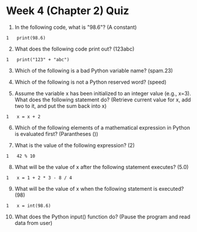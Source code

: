 # Week 4 (Chapter 2) Quiz

1. In the following code, what is "98.6"? (A constant)
```
1   print(98.6)
```

2. What does the following code print out? (123abc)
```
1   print("123" + "abc")
```

3. Which of the following is a bad Python variable name? (spam.23)

4. Which of the following is not a Python reserved word? (speed)

5. Assume the variable x has been initialized to an integer value (e.g., x=3). What does the following statement do? (Retrieve current value for x, add two to it, and put the sum back into x)
```
1   x = x + 2
```

6. Which of the following elements of a mathematical expression in Python is evaluated first? (Parantheses ())

7. What is the value of the following expression? (2)
```
1   42 % 10
```

8. What will be the value of x after the following statement executes? (5.0)
```
1   x = 1 + 2 * 3 - 8 / 4
```

9. What will be the value of x when the following statement is executed? (98)
```
1   x = int(98.6)
```

10. What does the Python input() function do? (Pause the program and read data from user)